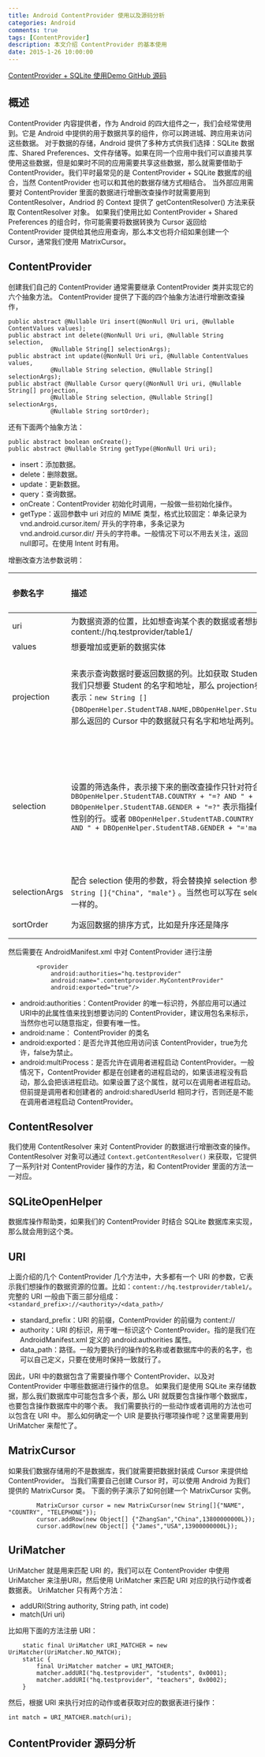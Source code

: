 ```yaml
---
title: Android ContentProvider 使用以及源码分析
categories: Android
comments: true
tags: [ContentProvider]
description: 本文介绍 ContentProvider 的基本使用
date: 2015-1-26 10:00:00
---
```


[ContentProvider + SQLite 使用Demo GitHub 源码](https://github.com/heqiangflytosky/AndroidDBDemo)

## 概述

ContentProvider 内容提供者，作为 Android 的四大组件之一，我们会经常使用到。它是 Android 中提供的用于数据共享的组件，你可以跨进城、跨应用来访问这些数据。
对于数据的存储，Android 提供了多种方式供我们选择：SQLite 数据库、Shared Preferences、文件存储等。如果在同一个应用中我们可以直接共享使用这些数据，但是如果时不同的应用需要共享这些数据，那么就需要借助于 ContentProvider。我们平时最常见的是 ContentProvider + SQLite 数据库的组合，当然 ContentProvider 也可以和其他的数据存储方式相结合。
当外部应用需要对 ContentProvider 里面的数据进行增删改查操作时就需要用到 ContentResolver，Andriod 的 Context 提供了 getContentResolver() 方法来获取 ContentResolver 对象。
如果我们使用比如 ContentProvider + Shared Preferences 的组合时，你可能需要将数据转换为 Cursor 返回给 ContentProvider 提供给其他应用查询，那么本文也将介绍如果创建一个 Cursor，通常我们使用 MatrixCursor。

## ContentProvider

创建我们自己的 ContentProvider 通常需要继承 ContentProvider 类并实现它的六个抽象方法。
ContentProvider 提供了下面的四个抽象方法进行增删改查操作，

```
public abstract @Nullable Uri insert(@NonNull Uri uri, @Nullable ContentValues values);
public abstract int delete(@NonNull Uri uri, @Nullable String selection,
            @Nullable String[] selectionArgs);
public abstract int update(@NonNull Uri uri, @Nullable ContentValues values,
            @Nullable String selection, @Nullable String[] selectionArgs);
public abstract @Nullable Cursor query(@NonNull Uri uri, @Nullable String[] projection,
            @Nullable String selection, @Nullable String[] selectionArgs,
            @Nullable String sortOrder);
```

还有下面两个抽象方法：

```
public abstract boolean onCreate();
public abstract @Nullable String getType(@NonNull Uri uri);
```

 - insert：添加数据。
 - delete：删除数据。
 - update：更新数据。
 - query：查询数据。
 - onCreate：ContentProvider 初始化时调用，一般做一些初始化操作。
 - getType：返回参数中 uri 对应的 MIME 类型，格式比较固定：单条记录为 vnd.android.cursor.item/ 开头的字符串，多条记录为 vnd.android.cursor.dir/ 开头的字符串。一般情况下可以不用去关注，返回null即可。在使用 Intent 时有用。

增删改查方法参数说明：

| 参数名字 | 描述 | 是否可以为空 |
|:-------------|:-------------|:---------|
| uri | 为数据资源的位置，比如想查询某个表的数据或者想执行某个操作：content://hq.testprovider/table1/ | 不能为空 |
| values | 想要增加或更新的数据实体 | 是 |
| projection | 来表示查询数据时要返回数据的列。比如获取 Student 表中的数据时我们只想要 Student 的名字和地址，那么 projection参数就可以如下表示：`new String []{DBOpenHelper.StudentTAB.NAME,DBOpenHelper.StudentTAB.ADDR}`，那么返回的 Cursor 中的数据就只有名字和地址两列。 | 可以为空，表示查询所有列 |
| selection | 设置的筛选条件，表示接下来的删改查操作只针对符合条件的行进行。`DBOpenHelper.StudentTAB.COUNTRY + "=? AND " + DBOpenHelper.StudentTAB.GENDER + "=?"` 表示指操作指定国家或者性别的行。或者 `DBOpenHelper.StudentTAB.COUNTRY + "='China' AND " + DBOpenHelper.StudentTAB.GENDER + "='male'"` | 可以为空，表示，不进行筛选，查询所有列 |
| selectionArgs | 配合 selection 使用的参数，将会替换掉 selection 参数中的 `?`：`new String []{"China", "male"}` 。当然也可以写在 selection，效果也是一样的。 | 可以为空 |
| sortOrder | 为返回数据的排序方式，比如是升序还是降序 | 可以为空 |

然后需要在 AndroidManifest.xml 中对 ContentProvider 进行注册

```
        <provider
            android:authorities="hq.testprovider"
            android:name=".contentprovider.MyContentProvider"
            android:exported="true"/>
```

 - android:authorities：ContentProvider 的唯一标识符，外部应用可以通过URI中的此属性值来找到想要访问的 ContentProvider，建议用包名来标示，当然你也可以随意指定，但要有唯一性。
 - android:name： ContentProvider 的类名
 - android:exported：是否允许其他应用访问该 ContentProvider，true为允许，false为禁止。
 - android:multiProcess：是否允许在调用者进程启动 ContentProvider。一般情况下，ContentProvider 都是在创建者的进程启动的，如果该进程没有启动，那么会把该进程启动。如果设置了这个属性，就可以在调用者进程启动。但前提是调用者和创建者的 android:sharedUserId 相同才行，否则还是不能在调用者进程启动 ContentProvider。

## ContentResolver

我们使用 ContentResolver 来对 ContentProvider 的数据进行增删改查的操作。
ContentResolver 对象可以通过 `Context.getContentResolver()` 来获取，它提供了一系列针对 ContentProvider 操作的方法，和 ContentProvider 里面的方法一一对应。

## SQLiteOpenHelper

数据库操作帮助类，如果我们的 ContentProvider 时结合 SQLite 数据库来实现，那么就会用到这个类。

## URI

上面介绍的几个 ContentProvider 几个方法中，大多都有一个 URI 的参数，它表示我们想操作的数据资源的位置。比如：`content://hq.testprovider/table1/`。
完整的 URI 一般由下面三部分组成：
`<standard_prefix>://<authority>/<data_path>/`

 - standard_prefix：URI 的前缀，ContentProvider 的前缀为 content://
 - authority：URI 的标识，用于唯一标识这个 ContentProvider。指的是我们在 AndroidManifest.xml 定义的 android:authorities 属性。
 - data_path：路径。一般为要执行的操作的名称或者数据库中的表的名字，也可以自己定义，只要在使用时保持一致就行了。

因此，URI 中的数据包含了需要操作哪个 ContentProvider、以及对 ContentProvider 中哪些数据进行操作的信息。
如果我们是使用 SQLite 来存储数据，那么我们数据库中可能包含多个表，那么 URI 就既要包含操作哪个数据库，也要包含操作数据库中的哪个表。
我们需要执行的一些动作或者调用的方法也可以包含在 URI 中。
那么如何确定一个 UIR 是要执行哪项操作呢？这里需要用到 UriMatcher 来帮忙了。

## MatrixCursor

如果我们数据存储用的不是数据库，我们就需要把数据封装成 Cursor 来提供给 ContentProvider。
当我们需要自己创建 Cursor 时，可以使用 Android 为我们提供的 MatrixCursor 类。
下面的例子演示了如何创建一个 MatrixCursor 实例。

```
        MatrixCursor cursor = new MatrixCursor(new String[]{"NAME", "COUNTRY", "TELEPHONE"});
        cursor.addRow(new Object[] {"ZhangSan","China",13800000000L});
        cursor.addRow(new Object[] {"James","USA",13900000000L});
```

## UriMatcher

UriMatcher 就是用来匹配 URI 的，我们可以在 ContentProvider 中使用 UriMatcher 来注册URI，然后使用 UriMatcher 来匹配 URI 对应的执行动作或者数据表。
UriMatcher 只有两个方法：

 - addURI(String authority, String path, int code)
 - match(Uri uri)

 比如用下面的方法注册 URI：

```
    static final UriMatcher URI_MATCHER = new UriMatcher(UriMatcher.NO_MATCH);
    static {
        final UriMatcher matcher = URI_MATCHER;
        matcher.addURI("hq.testprovider", "students", 0x0001);
        matcher.addURI("hq.testprovider", "teachers", 0x0002);
    }
```

然后，根据 URI 来执行对应的动作或者获取对应的数据表进行操作：

```
int match = URI_MATCHER.match(uri);
```


## ContentProvider 源码分析

<!--  


https://www.baidu.com/s?word=android++contentprovider&tn=50000021_hao_pg&ie=utf-8&sc=UWd1pgw-pA7EnHc1FMfqnHRYn1bLrjTYnW0knBuW5y99U1Dznzu9m1YznWR4nWDvPH61&ssl_sample=s_11%2Cs_109&srcqid=2634579022130942498&H123Tmp=nu
https://blog.csdn.net/zhang_jun_ling/article/details/51288441
https://blog.csdn.net/f2006116/article/details/78386870
https://mp.weixin.qq.com/s?__biz=MzA3NTYzODYzMg==&mid=2653579366&idx=1&sn=49361b16d275db8e7f18af44c894e2e8&chksm=84b3ba61b3c4337789c87a7249eb6185765b1fbe80846661965c44c9084976b7e26bdea607ec&mpshare=1&scene=23&srcid=10134b55yuq4SR3vfPyzdGuI#rd

-->

